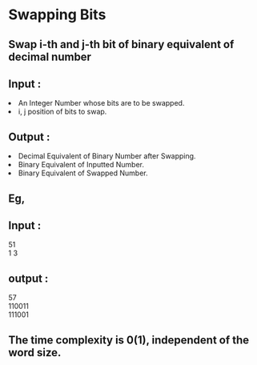 # Swapping Bits
## Swap i-th and j-th bit of binary equivalent of decimal number

## Input :
<li>An Integer Number whose bits are to be swapped.
<li>i, j position of bits to swap.

## Output :
<li>Decimal Equivalent of Binary Number after Swapping.
<li>Binary Equivalent of Inputted Number.
<li>Binary Equivalent of Swapped Number.

## Eg,
## Input :
51 <br> 
1 3
## output :
57 <br>
110011 <br>
111001

## The time complexity is 0(1), independent of the word size.


